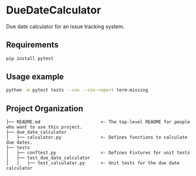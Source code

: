 # DueDateCalculator
Due date calculator for an issue tracking system.

## Requirements

```sh
pip install pytest
```

## Usage example
```sh
python -m pytest tests --cov --cov-report term-missing
```

Project Organization
------------

    ├── README.md                       <- The top-level README for people who want to use this project.
    ├── due_date_calculator
    │   ├── calculator.py               <- Defines functions to calculate due dates.
    ├── tests
    │   ├── conftest.py                 <- Defines Fixtures for unit tests
    │   ├── test_due_date_calculator    
    │   |   ├── test_calculator.py      <- Unit tests for the due date calculator 




